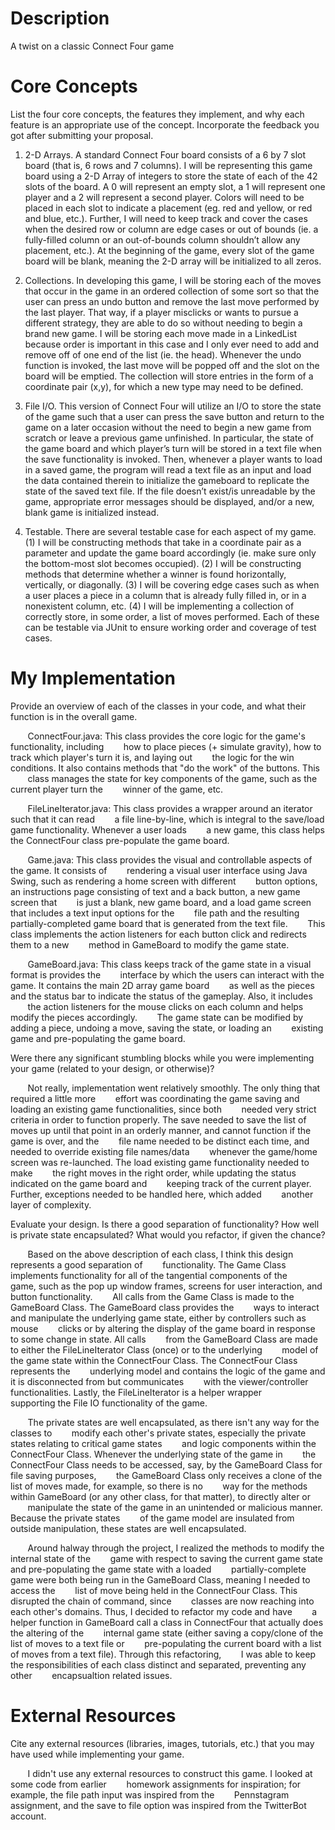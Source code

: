 # Description
A twist on a classic Connect Four game

# Core Concepts

List the four core concepts, the features they implement, and why each feature
is an appropriate use of the concept. Incorporate the feedback you got after
submitting your proposal.

  1. 2-D Arrays. A standard Connect Four board consists of a 6 by 7 slot board (that is, 6 rows and 
  7 columns). I will be representing this game board using a 2-D Array of integers to store the 
  state of each of the 42 slots of the board. A 0 will represent an empty slot, a 1 will represent 
  one player and a 2 will represent a second player. Colors will need to be placed in each slot to 
  indicate a placement (eg. red and yellow, or red and blue, etc.). Further, I will need to keep 
  track and cover the cases when the desired row or column are edge cases or out of bounds (ie. a 
  fully-filled column or an out-of-bounds column shouldn’t allow any placement, etc.). At the 
  beginning of the game, every slot of the game board will be blank, meaning the 2-D array will be 
  initialized to all zeros. 

  2. Collections. In developing this game, I will be storing each of the moves that occur in the 
  game in an ordered collection of some sort so that the user can press an undo button and remove 
  the last move performed by the last player. That way, if a player misclicks or wants to pursue a 
  different strategy, they are able to do so without needing to begin a brand new game. I will be 
  storing each move made in a LinkedList because order is important in this case and I only ever 
  need to add and remove off of one end of the list (ie. the head). Whenever the undo function is 
  invoked, the last move will be popped off and the slot on the board will be emptied. The 
  collection will store entries in the form of a coordinate pair (x,y), for which a new type may 
  need to be defined.

  3. File I/O. This version of Connect Four will utilize an I/O to store the state of the game such 
  that a user can press the save button and return to the game on a later occasion without the need 
  to begin a new game from scratch or leave a previous game unfinished. In particular, the state of 
  the game board and which player’s turn will be stored in a text file when the save functionality 
  is invoked. Then, whenever a player wants to load in a saved game, the program will read a text 
  file as an input and load the data contained therein to initialize the gameboard to replicate the 
  state of the saved text file. If the file doesn’t exist/is unreadable by the game, appropriate 
  error messages should be displayed, and/or a new, blank game is initialized instead.

  4. Testable. There are several testable case for each aspect of my game. (1) I will be 
  constructing methods that take in a coordinate pair as a parameter and update the game board 
  accordingly (ie. make sure only the bottom-most slot becomes occupied). (2) I will be constructing
  methods that determine whether a winner is found horizontally, vertically, or diagonally. (3) I 
  will be covering edge cases such as when a user places a piece in a column that is already fully 
  filled in, or in a nonexistent column, etc. (4) I will be implementing a collection of correctly 
  store, in some order, a list of moves performed. Each of these can be testable via JUnit to ensure
  working order and coverage of test cases.

# My Implementation

Provide an overview of each of the classes in your code, and what their
function is in the overall game.
  
  &nbsp;&nbsp;&nbsp;&nbsp;&nbsp;&nbsp; ConnectFour.java: This class provides the core logic for the game's functionality, including
  &nbsp;&nbsp;&nbsp;&nbsp;&nbsp;&nbsp; how to place pieces (+ simulate gravity), how to track which player's turn it is, and laying out
  &nbsp;&nbsp;&nbsp;&nbsp;&nbsp;&nbsp; the logic for the win conditions. It also contains methods that "do the work" of the buttons. This
  &nbsp;&nbsp;&nbsp;&nbsp;&nbsp;&nbsp; class manages the state for key components of the game, such as the current player turn the 
  &nbsp;&nbsp;&nbsp;&nbsp;&nbsp;&nbsp; winner of the game, etc.
  
  &nbsp;&nbsp;&nbsp;&nbsp;&nbsp;&nbsp; FileLineIterator.java: This class provides a wrapper around an iterator such that it can read
  &nbsp;&nbsp;&nbsp;&nbsp;&nbsp;&nbsp; a file line-by-line, which is integral to the save/load game functionality. Whenever a user loads
  &nbsp;&nbsp;&nbsp;&nbsp;&nbsp;&nbsp; a new game, this class helps the ConnectFour class pre-populate the game board.
  
  &nbsp;&nbsp;&nbsp;&nbsp;&nbsp;&nbsp; Game.java: This class provides the visual and controllable aspects of the game. It consists of
  &nbsp;&nbsp;&nbsp;&nbsp;&nbsp;&nbsp; rendering a visual user interface using Java Swing, such as rendering a home screen with different
  &nbsp;&nbsp;&nbsp;&nbsp;&nbsp;&nbsp; button options, an instructions page consisting of text and a back button, a new game screen that 
  &nbsp;&nbsp;&nbsp;&nbsp;&nbsp;&nbsp; is just a blank, new game board, and a load game screen that includes a text input options for the
  &nbsp;&nbsp;&nbsp;&nbsp;&nbsp;&nbsp; file path and the resulting partially-completed game board that is generated from the text file.
  &nbsp;&nbsp;&nbsp;&nbsp;&nbsp;&nbsp; This class implements the action listeners for each button click and redirects them to a new
  &nbsp;&nbsp;&nbsp;&nbsp;&nbsp;&nbsp; method in GameBoard to modify the game state.
  
  &nbsp;&nbsp;&nbsp;&nbsp;&nbsp;&nbsp; GameBoard.java: This class keeps track of the game state in a visual format is provides the 
  &nbsp;&nbsp;&nbsp;&nbsp;&nbsp;&nbsp; interface by which the users can interact with the game. It contains the main 2D array game board
  &nbsp;&nbsp;&nbsp;&nbsp;&nbsp;&nbsp; as well as the pieces and the status bar to indicate the status of the gameplay. Also, it includes
  &nbsp;&nbsp;&nbsp;&nbsp;&nbsp;&nbsp; the action listeners for the mouse clicks on each column and helps modify the pieces accordingly.
  &nbsp;&nbsp;&nbsp;&nbsp;&nbsp;&nbsp; The game state can be modified by adding a piece, undoing a move, saving the state, or loading an 
  &nbsp;&nbsp;&nbsp;&nbsp;&nbsp;&nbsp; existing game and pre-populating the game board.

Were there any significant stumbling blocks while you were implementing your
game (related to your design, or otherwise)?
  
  &nbsp;&nbsp;&nbsp;&nbsp;&nbsp;&nbsp; Not really, implementation went relatively smoothly. The only thing that required a little more 
  &nbsp;&nbsp;&nbsp;&nbsp;&nbsp;&nbsp; effort was coordinating the game saving and loading an existing game functionalities, since both 
  &nbsp;&nbsp;&nbsp;&nbsp;&nbsp;&nbsp; needed very strict criteria in order to function properly. The save needed to save the list of 
  &nbsp;&nbsp;&nbsp;&nbsp;&nbsp;&nbsp; moves up until that point in an orderly manner, and cannot function if the game is over, and the
  &nbsp;&nbsp;&nbsp;&nbsp;&nbsp;&nbsp; file name needed to be distinct each time, and needed to override existing file names/data 
  &nbsp;&nbsp;&nbsp;&nbsp;&nbsp;&nbsp; whenever the game/home screen was re-launched. The load existing game functionality needed to make
  &nbsp;&nbsp;&nbsp;&nbsp;&nbsp;&nbsp; the right moves in the right order, while updating the status indicated on the game board and 
  &nbsp;&nbsp;&nbsp;&nbsp;&nbsp;&nbsp; keeping track of the current player. Further, exceptions needed to be handled here, which added
  &nbsp;&nbsp;&nbsp;&nbsp;&nbsp;&nbsp; another layer of complexity.

Evaluate your design. Is there a good separation of functionality? How well is
private state encapsulated? What would you refactor, if given the chance?
  
  &nbsp;&nbsp;&nbsp;&nbsp;&nbsp;&nbsp; Based on the above description of each class, I think this design represents a good separation of
  &nbsp;&nbsp;&nbsp;&nbsp;&nbsp;&nbsp; functionality. The Game Class implements functionality for all of the tangential components of the
  &nbsp;&nbsp;&nbsp;&nbsp;&nbsp;&nbsp; game, such as the pop up window frames, screens for user interaction, and button functionality. 
  &nbsp;&nbsp;&nbsp;&nbsp;&nbsp;&nbsp; All calls from the Game Class is made to the GameBoard Class. The GameBoard class provides the 
  &nbsp;&nbsp;&nbsp;&nbsp;&nbsp;&nbsp; ways to interact and manipulate the underlying game state, either by controllers such as mouse 
  &nbsp;&nbsp;&nbsp;&nbsp;&nbsp;&nbsp; clicks or by altering the display of the game board in response to some change in state. All calls
  &nbsp;&nbsp;&nbsp;&nbsp;&nbsp;&nbsp; from the GameBoard Class are made to either the FileLineIterator Class (once) or to the underlying
  &nbsp;&nbsp;&nbsp;&nbsp;&nbsp;&nbsp; model of the game state within the ConnectFour Class. The ConnectFour Class represents the 
  &nbsp;&nbsp;&nbsp;&nbsp;&nbsp;&nbsp; underlying model and contains the logic of the game and it is disconnected from but communicates 
  &nbsp;&nbsp;&nbsp;&nbsp;&nbsp;&nbsp; with the viewer/controller functionalities. Lastly, the FileLineIterator is a helper wrapper 
  &nbsp;&nbsp;&nbsp;&nbsp;&nbsp;&nbsp; supporting the File IO functionality of the game. 
  
  &nbsp;&nbsp;&nbsp;&nbsp;&nbsp;&nbsp; The private states are well encapsulated, as there isn't any way for the classes to 
  &nbsp;&nbsp;&nbsp;&nbsp;&nbsp;&nbsp; modify each other's private states, especially the private states relating to critical game states
  &nbsp;&nbsp;&nbsp;&nbsp;&nbsp;&nbsp; and logic components within the ConnectFour Class. Whenever the underlying state of the game in 
  &nbsp;&nbsp;&nbsp;&nbsp;&nbsp;&nbsp; the ConnectFour Class needs to be accessed, say, by the GameBoard Class for file saving purposes,
  &nbsp;&nbsp;&nbsp;&nbsp;&nbsp;&nbsp; the GameBoard Class only receives a clone of the list of moves made, for example, so there is no 
  &nbsp;&nbsp;&nbsp;&nbsp;&nbsp;&nbsp; way for the methods within GameBoard (or any other class, for that matter), to directly alter or 
  &nbsp;&nbsp;&nbsp;&nbsp;&nbsp;&nbsp; manipulate the state of the game in an unintended or malicious manner. Because the private states
  &nbsp;&nbsp;&nbsp;&nbsp;&nbsp;&nbsp; of the game model are insulated from outside manipulation, these states are well encapsulated. 
  
  &nbsp;&nbsp;&nbsp;&nbsp;&nbsp;&nbsp; Around halway through the project, I realized the methods to modify the internal state of the 
  &nbsp;&nbsp;&nbsp;&nbsp;&nbsp;&nbsp; game with respect to saving the current game state and pre-populating the game state with a loaded
  &nbsp;&nbsp;&nbsp;&nbsp;&nbsp;&nbsp; partially-complete game were both being run in the GameBoard Class, meaning I needed to access the
  &nbsp;&nbsp;&nbsp;&nbsp;&nbsp;&nbsp; list of move being held in the ConnectFour Class. This disrupted the chain of command, since 
  &nbsp;&nbsp;&nbsp;&nbsp;&nbsp;&nbsp; classes are now reaching into each other's domains. Thus, I decided to refactor my code and have 
  &nbsp;&nbsp;&nbsp;&nbsp;&nbsp;&nbsp; a helper function in GameBoard call a class in ConnectFour that actually does the altering of the
  &nbsp;&nbsp;&nbsp;&nbsp;&nbsp;&nbsp; internal game state (either saving a copy/clone of the list of moves to a text file or 
  &nbsp;&nbsp;&nbsp;&nbsp;&nbsp;&nbsp; pre-populating the current board with a list of moves from a text file). Through this refactoring,
  &nbsp;&nbsp;&nbsp;&nbsp;&nbsp;&nbsp; I was able to keep the responsibilities of each class distinct and separated, preventing any other
  &nbsp;&nbsp;&nbsp;&nbsp;&nbsp;&nbsp; encapsualtion related issues.

# External Resources

Cite any external resources (libraries, images, tutorials, etc.) that you may
have used while implementing your game.
  
  &nbsp;&nbsp;&nbsp;&nbsp;&nbsp;&nbsp; I didn't use any external resources to construct this game. I looked at some code from earlier 
  &nbsp;&nbsp;&nbsp;&nbsp;&nbsp;&nbsp; homework assignments for inspiration; for example, the file path input was inspired from the 
  &nbsp;&nbsp;&nbsp;&nbsp;&nbsp;&nbsp; Pennstagram assignment, and the save to file option was inspired from the TwitterBot account.
